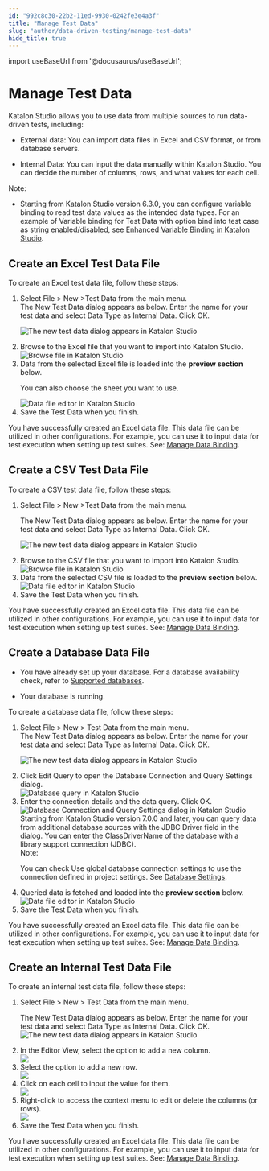 ```yaml
---
id: "992c8c30-22b2-11ed-9930-0242fe3e4a3f"
title: "Manage Test Data"
slug: "author/data-driven-testing/manage-test-data"
hide_title: true
---
```

import useBaseUrl from '@docusaurus/useBaseUrl';


# <a id="id" class="anchor_top_offset"/><a id="ariaid-title1" class="anchor_top_offset"/>Manage Test Data

<div xmlns="http://www.w3.org/1999/xhtml" className="p"> <span className="ph">Katalon Studio</span> allows you to use data from multiple sources to run data-driven tests, including: <ul className="ul"><li className="li"><p className="p">External data: You can import data files in Excel and CSV format, or from database servers.</p></li><li className="li"><p className="p"><span className="ph uicontrol">Internal Data</span>: You can input the data manually within <span className="ph">Katalon Studio</span>. You can decide the number of columns, rows, and what values for each cell.</p></li></ul></div>
<div xmlns="http://www.w3.org/1999/xhtml" className="note note note_note"><span className="note__title">Note:</span> <ul className="ul"><li className="li"><p className="p">Starting from <span className="ph">Katalon Studio</span> version 6.3.0, you can configure variable binding to read test data values as the intended data types. For an example of Variable binding for Test Data with option bind into test case as string enabled/disabled, see <a className="xref" href="/author/data-driven-testing/enhanced-variable-binding-in-katalon-studio">Enhanced Variable Binding in Katalon Studio</a>.</p></li></ul></div>

## <a id="task-4649" class="anchor_top_offset"/>Create an Excel Test Data File

<section xmlns="http://www.w3.org/1999/xhtml" className="section context">To create an Excel test data file, follow these steps:</section> 
<ol xmlns="http://www.w3.org/1999/xhtml" className="ol steps"><li className="li step stepexpand"><span className="ph cmd">Select <span className="ph uicontrol">File</span> &gt; <span className="ph uicontrol">New</span> &gt;<span className="ph uicontrol">Test Data</span> from the main menu. </span><div className="itemgroup stepresult">The New <span className="ph uicontrol">Test Data</span> dialog appears as below. Enter the name for your test data and select <span className="ph uicontrol">Data Type</span> as <span className="ph uicontrol">Internal Data</span>. Click <span className="ph uicontrol">OK</span>.<p className="p"><img className="image" width={500} src={useBaseUrl("/ca2a0710-750d-11ed-a602-0242cfbc79b5.png")} alt="The new test data dialog appears in Katalon Studio" /></p></div></li><li className="li step stepexpand"><span className="ph cmd">Browse to the Excel file that you want to import into <span className="ph">Katalon Studio</span>.</span><div className="itemgroup stepresult"><img className="image" width={400} src={useBaseUrl("/ca148340-750d-11ed-a602-0242cfbc79b5.png")} alt="Browse file in Katalon Studio" /></div></li><li className="li step stepexpand"><span className="ph cmd">Data from the selected Excel file is loaded into the <strong className="ph b">preview section</strong> below.</span><div className="itemgroup stepresult"><p className="p">You can also choose the sheet you want to use.</p><img className="image" width={500} src={useBaseUrl("/cc0779a0-750d-11ed-a602-0242cfbc79b5.png")} alt="Data file editor in Katalon Studio" /></div></li><li className="li step stepexpand"><span className="ph cmd">Save the <span className="ph uicontrol">Test Data</span> when you finish.</span></li></ol> 
<section xmlns="http://www.w3.org/1999/xhtml" className="section result">You have successfully created an Excel data file. This data file can be utilized in other configurations. For example, you can use it to input data for test execution when setting up test suites. See: <a className="xref" href="/author/data-driven-testing/run-test-case-with-an-external-data-source#id_3">Manage Data Binding</a>.</section> 

## <a id="task-6292" class="anchor_top_offset"/>Create a CSV Test Data File

<section xmlns="http://www.w3.org/1999/xhtml" className="section context">To create a CSV test data file, follow these steps:</section> 
<ol xmlns="http://www.w3.org/1999/xhtml" className="ol steps"><li className="li step stepexpand"><span className="ph cmd">Select <span className="ph uicontrol">File</span> &gt; <span className="ph uicontrol">New</span> &gt;<span className="ph uicontrol">Test Data</span> from the main menu. </span><div className="itemgroup stepresult"><p className="p">The New <span className="ph uicontrol">Test Data</span> dialog appears as below. Enter the name for your test data and select <span className="ph uicontrol">Data Type</span> as <span className="ph uicontrol">Internal Data</span>. Click <span className="ph uicontrol">OK</span>.</p><p className="p"><img className="image" width={500} src={useBaseUrl("/c9fb2ee0-750d-11ed-a602-0242cfbc79b5.png")} alt="The new test data dialog appears in Katalon Studio" /></p></div></li><li className="li step stepexpand"><span className="ph cmd">Browse to the CSV file that you want to import into <span className="ph">Katalon Studio</span>.</span><div className="itemgroup stepresult"><img className="image" width={400} src={useBaseUrl("/cb542f30-750d-11ed-a602-0242cfbc79b5.png")} alt="Browse file in Katalon Studio" /></div></li><li className="li step stepexpand"><span className="ph cmd">Data from the selected CSV file is loaded to the <strong className="ph b">preview section</strong> below.</span><div className="itemgroup stepresult"><img className="image" width={500} src={useBaseUrl("/cbdd3550-750d-11ed-a602-0242cfbc79b5.png")} alt="Data file editor in Katalon Studio" /></div></li><li className="li step stepexpand"><span className="ph cmd">Save the <span className="ph uicontrol">Test Data</span> when you finish.</span></li></ol> 
<section xmlns="http://www.w3.org/1999/xhtml" className="section result">You have successfully created an Excel data file. This data file can be utilized in other configurations. For example, you can use it to input data for test execution when setting up test suites. See: <a className="xref" href="/author/data-driven-testing/run-test-case-with-an-external-data-source#id_3">Manage Data Binding</a>.</section> 

## <a id="task-258" class="anchor_top_offset"/>Create a Database Data File

<div xmlns="http://www.w3.org/1999/xhtml" className="section prereq p"><ul className="ul"><li className="li"><p className="p">You have already set up your database. For a database availability check, refer to <a className="xref" href="/author/data-driven-testing/set-up-database-connection-for-data-driven-testing-in-katalon-studio#id_1__table-1110">Supported databases</a>.</p></li><li className="li"><p className="p">Your database is running.</p></li></ul></div>
<section xmlns="http://www.w3.org/1999/xhtml" className="section context">To create a database data file, follow these steps:</section> 
<ol xmlns="http://www.w3.org/1999/xhtml" className="ol steps"><li className="li step stepexpand"><span className="ph cmd">Select <span className="ph uicontrol">File</span> &gt; <span className="ph uicontrol">New</span> &gt; <span className="ph uicontrol">Test Data</span> from the main menu. </span><div className="itemgroup stepresult">The New <span className="ph uicontrol">Test Data</span> dialog appears as below. Enter the name for your test data and select <span className="ph uicontrol">Data Type</span> as <span className="ph uicontrol">Internal Data</span>. Click <span className="ph uicontrol">OK</span>.<p className="p"><img className="image" width={500} src={useBaseUrl("/cb8fd8a0-750d-11ed-a602-0242cfbc79b5.png")} alt="The new test data dialog appears in Katalon Studio" /></p></div></li><li className="li step stepexpand"><span className="ph cmd">Click <span className="ph uicontrol">Edit Query</span> to open the <span className="ph uicontrol">Database Connection and Query Settings</span> dialog.</span><div className="itemgroup stepresult"><img className="image" width={500} src={useBaseUrl("/cbf04820-750d-11ed-a602-0242cfbc79b5.png")} alt="Database query in Katalon Studio" /></div></li><li className="li step stepexpand"><span className="ph cmd">Enter the connection details and the data query. Click <span className="ph uicontrol">OK</span>.</span><div className="itemgroup stepresult"><img className="image" width={600} src={useBaseUrl("/cacbec60-750d-11ed-a602-0242cfbc79b5.png")} alt="Database Connection and Query Settings dialog in Katalon Studio" /><div className="p">Starting from <span className="ph">Katalon Studio</span> version 7.0.0 and later, you can query data from additional database sources with the <span className="ph uicontrol">JDBC Driver</span> field in the dialog. You can enter the ClassDriverName of the database with a library support connection (JDBC).<div className="note note note_note"><span className="note__title">Note:</span> <p className="p">You can check <span className="ph uicontrol">Use global database connection settings</span> to use the connection defined in project settings. See <a className="xref" href="/author/data-driven-testing/set-up-database-connection-for-data-driven-testing-in-katalon-studio">Database Settings</a>.</p></div></div></div></li><li className="li step stepexpand"><span className="ph cmd">Queried data is fetched and loaded into the <strong className="ph b">preview section</strong> below.</span><div className="itemgroup stepresult"><img className="image" width={500} src={useBaseUrl("/ca5f6ef0-750d-11ed-a602-0242cfbc79b5.png")} alt="Data file editor in Katalon Studio" /></div></li><li className="li step stepexpand"><span className="ph cmd">Save the <span className="ph uicontrol">Test Data</span> when you finish.</span></li></ol> 
<section xmlns="http://www.w3.org/1999/xhtml" className="section result">You have successfully created an Excel data file. This data file can be utilized in other configurations. For example, you can use it to input data for test execution when setting up test suites. See: <a className="xref" href="/author/data-driven-testing/run-test-case-with-an-external-data-source#id_3">Manage Data Binding</a>.</section> 

## <a id="task-2895" class="anchor_top_offset"/>Create an Internal Test Data File

<section xmlns="http://www.w3.org/1999/xhtml" className="section context">To create an internal test data file, follow these steps:</section> 
<ol xmlns="http://www.w3.org/1999/xhtml" className="ol steps"><li className="li step stepexpand"><span className="ph cmd"> Select <span className="ph uicontrol">File</span> &gt; <span className="ph uicontrol">New</span> &gt; <span className="ph uicontrol">Test Data</span> from the main menu.</span><div className="itemgroup stepresult"><p className="p">The New <span className="ph uicontrol">Test Data</span> dialog appears as below. Enter the name for your test data and select <span className="ph uicontrol">Data Type</span> as <span className="ph uicontrol">Internal Data</span>. Click <span className="ph uicontrol">OK</span>.<img className="image" width={500} src={useBaseUrl("/cae95f70-750d-11ed-a602-0242cfbc79b5.png")} alt="The new test data dialog appears in Katalon Studio" /></p></div></li><li className="li step stepexpand"><span className="ph cmd">In the Editor View, select the option to add a new column.</span><div className="itemgroup stepresult"><img className="image" width={300} src={useBaseUrl("/cb0bb480-750d-11ed-a602-0242cfbc79b5.png")} /></div></li><li className="li step stepexpand"><span className="ph cmd">Select the option to add a new row.</span><div className="itemgroup stepresult"><img className="image" width={300} src={useBaseUrl("/cbd9d9f0-750d-11ed-a602-0242cfbc79b5.png")} /></div></li><li className="li step stepexpand"><span className="ph cmd">Click on each cell to input the value for them.</span><div className="itemgroup stepresult"><img className="image" width={300} src={useBaseUrl("/cb39f070-750d-11ed-a602-0242cfbc79b5.png")} /></div></li><li className="li step stepexpand"><span className="ph cmd">Right-click to access the context menu to edit or delete the columns (or rows).</span><div className="itemgroup stepresult"><img className="image" width={300} src={useBaseUrl("/cb405910-750d-11ed-a602-0242cfbc79b5.png")} /></div></li><li className="li step stepexpand"><span className="ph cmd">Save the <span className="ph uicontrol">Test Data</span> when you finish.</span></li></ol> 
<section xmlns="http://www.w3.org/1999/xhtml" className="section result">You have successfully created an Excel data file. This data file can be utilized in other configurations. For example, you can use it to input data for test execution when setting up test suites. See: <a className="xref" href="/author/data-driven-testing/run-test-case-with-an-external-data-source#id_3">Manage Data Binding</a>.</section> 

